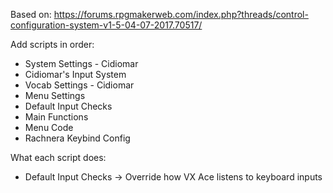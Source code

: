 Based on:
https://forums.rpgmakerweb.com/index.php?threads/control-configuration-system-v1-5-04-07-2017.70517/

Add scripts in order:
- System Settings - Cidiomar
- Cidiomar's Input System
- Vocab Settings - Cidiomar
- Menu Settings
- Default Input Checks
- Main Functions
- Menu Code
- Rachnera Keybind Config

What each script does:
- Default Input Checks -> Override how VX Ace listens to keyboard inputs
